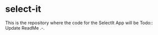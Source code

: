 # select-it

This is the repository where the code for the SelectIt App will be
Todo:: Update ReadMe .-.
